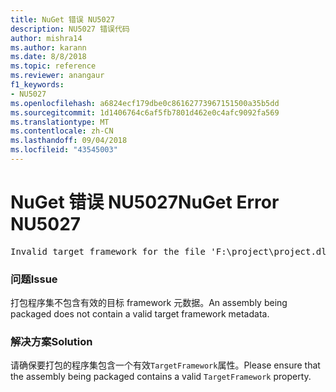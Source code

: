 ```yaml
---
title: NuGet 错误 NU5027
description: NU5027 错误代码
author: mishra14
ms.author: karann
ms.date: 8/8/2018
ms.topic: reference
ms.reviewer: anangaur
f1_keywords:
- NU5027
ms.openlocfilehash: a6824ecf179dbe0c86162773967151500a35b5dd
ms.sourcegitcommit: 1d1406764c6af5fb7801d462e0c4afc9092fa569
ms.translationtype: MT
ms.contentlocale: zh-CN
ms.lasthandoff: 09/04/2018
ms.locfileid: "43545003"
---
```

# <a name="nuget-error-nu5027"></a><span data-ttu-id="2d633-103">NuGet 错误 NU5027</span><span class="sxs-lookup"><span data-stu-id="2d633-103">NuGet Error NU5027</span></span>
<pre>Invalid target framework for the file 'F:\project\project.dll'.</pre>

### <a name="issue"></a><span data-ttu-id="2d633-104">问题</span><span class="sxs-lookup"><span data-stu-id="2d633-104">Issue</span></span>

<span data-ttu-id="2d633-105">打包程序集不包含有效的目标 framework 元数据。</span><span class="sxs-lookup"><span data-stu-id="2d633-105">An assembly being packaged does not contain a valid target framework metadata.</span></span>


### <a name="solution"></a><span data-ttu-id="2d633-106">解决方案</span><span class="sxs-lookup"><span data-stu-id="2d633-106">Solution</span></span>

<span data-ttu-id="2d633-107">请确保要打包的程序集包含一个有效`TargetFramework`属性。</span><span class="sxs-lookup"><span data-stu-id="2d633-107">Please ensure that the assembly being packaged contains a valid `TargetFramework` property.</span></span>

